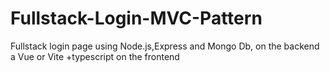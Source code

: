 # Fullstack-Login-MVC-Pattern
Fullstack login page using Node.js,Express and Mongo Db, on the backend a Vue or Vite +typescript on the frontend
